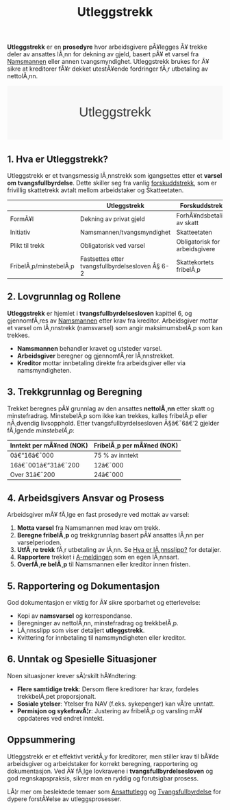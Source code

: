 ﻿---
title: "Utleggstrekk"
meta_title: "Utleggstrekk"
meta_description: '**Utleggstrekk** er en **prosedyre** hvor arbeidsgivere pÃ¥legges Ã¥ trekke deler av ansattes lÃ¸nn for dekning av gjeld, basert pÃ¥ et varsel fra [Namsmannen](...'
slug: utleggstrekk
type: blog
layout: pages/single
---

**Utleggstrekk** er en **prosedyre** hvor arbeidsgivere pÃ¥legges Ã¥ trekke deler av ansattes lÃ¸nn for dekning av gjeld, basert pÃ¥ et varsel fra [Namsmannen](/blogs/regnskap/namsmannen "Namsmannen") eller annen tvangsmyndighet. Utleggstrekk brukes for Ã¥ sikre at kreditorer fÃ¥r dekket utestÃ¥ende fordringer fÃ¸r utbetaling av nettolÃ¸nn.

![Utleggstrekk Oversikt](utleggstrekk-image.svg)

## 1. Hva er Utleggstrekk?

Utleggstrekk er et tvangsmessig lÃ¸nnstrekk som igangsettes etter et **varsel om tvangsfullbyrdelse**. Dette skiller seg fra vanlig [forskuddstrekk](/blogs/regnskap/hva-er-forskuddstrekk "Hva er Forskuddstrekk? Komplett Guide til Skattetrekk i LÃ¸nn"), som er frivillig skattetrekk avtalt mellom arbeidstaker og Skatteetaten.

|                      | Utleggstrekk                                        | Forskuddstrekk                                 |
|----------------------|-----------------------------------------------------|------------------------------------------------|
| FormÃ¥l               | Dekning av privat gjeld                              | ForhÃ¥ndsbetaling av skatt                      |
| Initiativ            | Namsmannen/tvangsmyndighet                          | Skatteetaten                                   |
| Plikt til trekk      | Obligatorisk ved varsel                              | Obligatorisk for arbeidsgivere                 |
| FribelÃ¸p/minstebelÃ¸p | Fastsettes etter tvangsfullbyrdelsesloven Â§ 6-2     | Skattekortets fribelÃ¸p                         |


## 2. Lovgrunnlag og Rollene

**Utleggstrekk** er hjemlet i **tvangsfullbyrdelsesloven** kapittel 6, og gjennomfÃ¸res av [Namsmannen](/blogs/regnskap/namsmannen "Namsmannen") etter krav fra kreditor. Arbeidsgiver mottar et varsel om lÃ¸nnstrekk (namsvarsel) som angir maksimumsbelÃ¸p som kan trekkes.

- **Namsmannen** behandler kravet og utsteder varsel.
- **Arbeidsgiver** beregner og gjennomfÃ¸rer lÃ¸nnstrekket.
- **Kreditor** mottar innbetaling direkte fra arbeidsgiver eller via namsmyndigheten.


## 3. Trekkgrunnlag og Beregning

Trekket beregnes pÃ¥ grunnlag av den ansattes **nettolÃ¸nn** etter skatt og minstefradrag. MinstebelÃ¸p som ikke kan trekkes, kalles fribelÃ¸p eller nÃ¸dvendig livsopphold. Etter tvangsfullbyrdelsesloven Â§â€¯6â€‘2 gjelder fÃ¸lgende *minstebelÃ¸p*:

| Inntekt per mÃ¥ned (NOK) | FribelÃ¸p per mÃ¥ned (NOK) |
|--------------------------|--------------------------|
| 0â€“16â€¯000                 | 75 % av inntekt          |
| 16â€¯001â€“31â€¯200            | 12â€¯000                   |
| Over 31â€¯200              | 24â€¯000                   |


## 4. Arbeidsgivers Ansvar og Prosess

Arbeidsgiver mÃ¥ fÃ¸lge en fast prosedyre ved mottak av varsel:

1. **Motta varsel** fra Namsmannen med krav om trekk.
2. **Beregne fribelÃ¸p** og trekkgrunnlag basert pÃ¥ ansattes lÃ¸nn per varselperioden.
3. **UtfÃ¸re trekk** fÃ¸r utbetaling av lÃ¸nn. Se [Hva er lÃ¸nnsslipp?](/blogs/regnskap/hva-er-lonnsslipp "Hva er LÃ¸nnsslipp?") for detaljer.
4. **Rapportere** trekket i [A-meldingen](/blogs/regnskap/hva-er-a-melding "Hva er A-melding?") som en egen lÃ¸nnsart.
5. **OverfÃ¸re belÃ¸p** til Namsmannen eller kreditor innen fristen.


## 5. Rapportering og Dokumentasjon

God dokumentasjon er viktig for Ã¥ sikre sporbarhet og etterlevelse:

- Kopi av **namsvarsel** og korrespondanse.
- Beregninger av nettolÃ¸nn, minstefradrag og trekkbelÃ¸p.
- LÃ¸nnsslipp som viser detaljert **utleggstrekk**.
- Kvittering for innbetaling til namsmyndigheten eller kreditor.


## 6. Unntak og Spesielle Situasjoner

Noen situasjoner krever sÃ¦rskilt hÃ¥ndtering:

* **Flere samtidige trekk**: Dersom flere kreditorer har krav, fordeles trekkbelÃ¸pet proporsjonalt.
* **Sosiale ytelser**: Ytelser fra NAV (f.eks. sykepenger) kan vÃ¦re unntatt.
* **Permisjon og sykefravÃ¦r**: Justering av fribelÃ¸p og varsling mÃ¥ oppdateres ved endret inntekt.


## Oppsummering

Utleggstrekk er et effektivt verktÃ¸y for kreditorer, men stiller krav til bÃ¥de arbeidsgiver og arbeidstaker for korrekt beregning, rapportering og dokumentasjon. Ved Ã¥ fÃ¸lge lovkravene i **tvangsfullbyrdelsesloven** og god regnskapspraksis, sikrer man en ryddig og forutsigbar prosess.

LÃ¦r mer om beslektede temaer som [Ansattutlegg](/blogs/regnskap/ansattutlegg "Ansattutlegg - En komplett guide til utlegg fra ansatte") og [Tvangsfullbyrdelse](/blogs/regnskap/tvangsfullbyrdelse "Tvangsfullbyrdelse") for dypere forstÃ¥else av utleggsprosesser.

